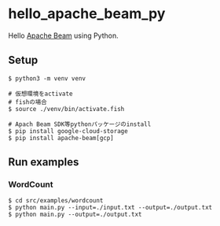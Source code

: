 # hello_apache_beam_py

Hello [Apache Beam](https://beam.apache.org/) using Python.

## Setup

```
$ python3 -m venv venv

# 仮想環境をactivate
# fishの場合
$ source ./venv/bin/activate.fish

# Apach Beam SDK等pythonパッケージのinstall
$ pip install google-cloud-storage
$ pip install apache-beam[gcp]
```

## Run examples

### WordCount

```
$ cd src/examples/wordcount
$ python main.py --input=./input.txt --output=./output.txt
$ python main.py --output=./output.txt
```
